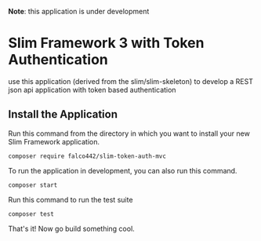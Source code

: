 **Note**: this application is under development

# Slim Framework 3 with Token Authentication

use this application (derived from the slim/slim-skeleton) to develop a REST json api application with token based authentication

## Install the Application

Run this command from the directory in which you want to install your new Slim Framework application.

    composer require falco442/slim-token-auth-mvc


To run the application in development, you can also run this command. 

	composer start

Run this command to run the test suite

	composer test

That's it! Now go build something cool.
